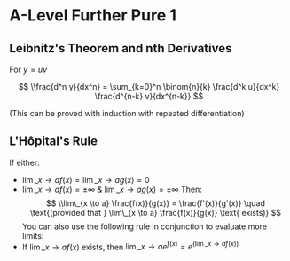 # A-Level Further Pure 1

## Leibnitz's Theorem and nth Derivatives

For $y=uv$

$$
\\frac{d^n y}{dx^n} = \sum_{k=0}^n \binom{n}{k} \frac{d^k u}{dx^k} \frac{d^{n-k} v}{dx^{n-k}}
$$

(This can be proved with induction with repeated differentiation)

## L'Hôpital's Rule

If either:

* $\displaystyle \lim\_{x \to a} f(x) = \lim\_{x \to a} g(x) = 0$
* $\displaystyle \lim\_{x \to a} f(x) = \pm \infty$ & $\displaystyle \lim\_{x \to a} g(x) = \pm \infty$
  Then:
  $$
  \\lim\_{x \to a} \frac{f(x)}{g(x)} = \frac{f'(x)}{g'(x)} \quad \text{(provided that } \lim\_{x \to a} \frac{f(x)}{g(x)} \text{ exists)}
  $$
  You can also use the following rule in conjunction to evaluate more limits:
* If $\displaystyle \lim\_{x \to a} f(x)$ exists, then $\displaystyle \lim\_{x \to a} e^{f(x)} = e^{\left( \displaystyle \lim\_{x \to a} f(x)\right)}$

